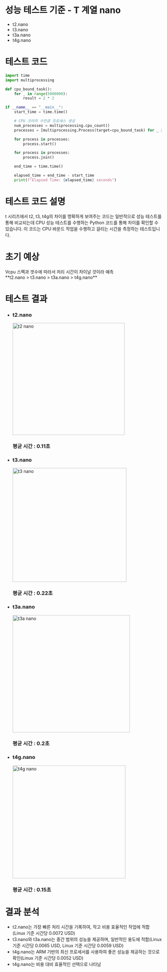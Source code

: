 # 성능 테스트 기준 - T 계열 nano
<ul>
  <li>t2.nano</li>
  <li>t3.nano</li>
  <li>t3a.nano</li>
  <li>t4g.nano</li>
</ul>

# 테스트 코드
```python
import time
import multiprocessing

def cpu_bound_task():
    for _ in range(5000000):
        result = 2 * 2

if __name__ == "__main__":
    start_time = time.time()

    # CPU 코어의 수만큼 프로세스 생성
    num_processes = multiprocessing.cpu_count()
    processes = [multiprocessing.Process(target=cpu_bound_task) for _ in range(num_processes)]

    for process in processes:
        process.start()

    for process in processes:
        process.join()

    end_time = time.time()

    elapsed_time = end_time - start_time
    print(f"Elapsed Time: {elapsed_time} seconds")

```
# 테스트 코드 설명
<p>
  t 시리즈에서 t2, t3, t4g의 차이를 명확하게 보여주는 코드는 일반적으로 성능 테스트를 통해 비교되는데 CPU 성능 테스트를 수행하는 Python 코드를 통해 차이를 확인할 수 있습니다.
이 코드는 CPU 바운드 작업을 수행하고 걸리는 시간을 측정하는 테스트입니다.
</p>

# 초기 예상
<p>
Vcpu 스펙과 갯수에 따라서 처리 시간이 차이날 것이라 예측<br>
**t2.nano > t3.nano > t3a.nano > t4g.nano**
</p>

# 테스트 결과
<ul>
  <li><h3>t2.nano</h3></li><img width="360" alt="t2 nano" src="https://github.com/chanjin1998/chanjin1998/assets/70675133/f01f115b-b631-404c-ab82-bea496829929">
  <h3>평균 시간 : 0.11초</h3>
  <li><h3>t3.nano</h3></li><img width="366" alt="t3 nano" src="https://github.com/chanjin1998/chanjin1998/assets/70675133/c008dc1d-944c-4274-bc62-8fe6ac96974f">
  <h3>평균 시간 : 0.22초</h3>
  <li><h3>t3a.nano</h3></li><img width="377" alt="t3a nano" src="https://github.com/chanjin1998/chanjin1998/assets/70675133/6869c4e3-bee4-4144-9f5c-a2856a4d4cdf">
  <h3>평균 시간 : 0.2초</h3>
  <li><h3>t4g.nano</h3></li><img width="363" alt="t4g nano" src="https://github.com/chanjin1998/chanjin1998/assets/70675133/3d87de21-120c-4608-bb5f-d14d414e7335">
  <h3>평균 시간 : 0.15초</h3>
</ul>

# 결과 분석

+ t2.nano는 가장 빠른 처리 시간을 기록하여, 작고 비용 효율적인 작업에 적합(Linux 기준 시간당 0.0072 USD)
+ t3.nano와 t3a.nano는 중간 범위의 성능을 제공하며, 일반적인 용도에 적합(Linux 기준 시간당 0.0065 USD, Linux 기준 시간당 0.0059 USD)
+ t4g.nano는 ARM 기반의 최신 프로세서를 사용하여 좋은 성능을 제공하는 것으로 확인(Linux 기준 시간당 0.0052 USD)
+ t4g.nano는 비용 대비 효율적인 선택으로 나타남

